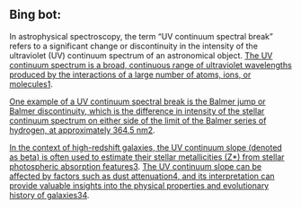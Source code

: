 ## Bing bot:
In astrophysical spectroscopy, the term “UV continuum spectral break” refers to a significant change or discontinuity in the intensity of the ultraviolet (UV) continuum spectrum of an astronomical object. [The UV continuum spectrum is a broad, continuous range of ultraviolet wavelengths produced by the interactions of a large number of atoms, ions, or molecules](https://astronomy.swin.edu.au/cosmos/S/Spectral+Continuum)[1](https://astronomy.swin.edu.au/cosmos/S/Spectral+Continuum).

[One example of a UV continuum spectral break is the Balmer jump or Balmer discontinuity, which is the difference in intensity of the stellar continuum spectrum on either side of the limit of the Balmer series of hydrogen, at approximately 364.5 nm](https://en.wikipedia.org/wiki/Balmer_jump)[2](https://en.wikipedia.org/wiki/Balmer_jump).

[In the context of high-redshift galaxies, the UV continuum slope (denoted as beta) is often used to estimate their stellar metallicities (Z*) from stellar photospheric absorption features](https://arxiv.org/abs/2011.06615)[3](https://arxiv.org/abs/2011.06615). [The UV continuum slope can be affected by factors such as dust attenuation](https://academic.oup.com/mnras/article/430/4/2885/1105742)[4](https://academic.oup.com/mnras/article/430/4/2885/1105742)[, and its interpretation can provide valuable insights into the physical properties and evolutionary history of galaxies](https://arxiv.org/abs/2011.06615)[3](https://arxiv.org/abs/2011.06615)[4](https://academic.oup.com/mnras/article/430/4/2885/1105742).